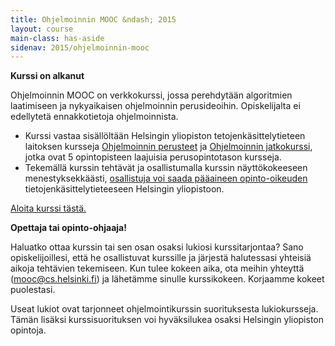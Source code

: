 ```yaml
---
title: Ohjelmoinnin MOOC &ndash; 2015
layout: course
main-class: has-aside
sidenav: 2015/ohjelmoinnin-mooc
---
```


**Kurssi on alkanut**

Ohjelmoinnin MOOC on verkkokurssi, jossa perehdytään algoritmien laatimiseen ja nykyaikaisen ohjelmoinnin perusideoihin. Opiskelijalta ei edellytetä ennakkotietoja ohjelmoinnista.

- Kurssi vastaa sisällöltään Helsingin yliopiston tetojenkäsittelytieteen laitoksen kursseja [Ohjelmoinnin perusteet](http://www.cs.helsinki.fi/courses/581325/) ja [Ohjelmoinnin jatkokurssi](http://www.cs.helsinki.fi/courses/582103/), jotka ovat 5 opintopisteen laajuisia perusopintotason kursseja.
- Tekemällä kurssin tehtävät ja osallistumalla kurssin näyttökokeeseen menestyksekkäästi, [osallistuja voi saada pääaineen opinto-oikeuden](opinto-oikeus.html) tietojenkäsittelytieteeseen Helsingin yliopistoon.


[Aloita kurssi tästä.](aloittaminen-ja-materiaali.html)

**Opettaja tai opinto-ohjaaja!** 

Haluatko ottaa kurssin tai sen osan osaksi lukiosi kurssitarjontaa? Sano opiskelijoillesi, että he osallistuvat kurssille ja järjestä halutessasi yhteisiä aikoja tehtävien tekemiseen. Kun tulee kokeen aika, ota meihin yhteyttä (<mooc@cs.helsinki.fi>) ja lähetämme sinulle kurssikokeen. Korjaamme kokeet puolestasi.

Useat lukiot ovat tarjonneet ohjelmointikurssin suorituksesta lukiokursseja. Tämän lisäksi kurssisuorituksen voi hyväksilukea osaksi Helsingin yliopiston opintoja. 

